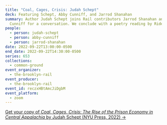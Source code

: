 ```yaml
---
title: "Coal, Cages, Crisis: Judah Schept"
deck: Featuring Schept, Abby Cunniff, and Jarrod Shanahan
summary: Author Judah Schept joins Rail contributors Jarrod Shanahan and Abby
  Cunniff for a conversation. We conclude with a poetry reading by Rider Alsop.
people:
  - person: judah-schept
  - person: abby-cunniff
  - person: jarrod-shanahan
date: 2022-09-22T13:00:00-0500
end_date: 2022-09-22T14:30:00-0500
series: 653
collections:
  - common-ground
event_organizer:
  - the-brooklyn-rail
event_producer:
  - the-brooklyn-rail
event_id: reczxHBtAmcJiDgbM
event_platform:
  - zoom
---
```

[G﻿et your copy of *Coal, Cages, Crisis: The Rise of the Prison Economy in Central Appalachia* by Judah Schept (NYU Press, 2022) →](https://nyupress.org/9781479858972/coal-cages-crisis/)
